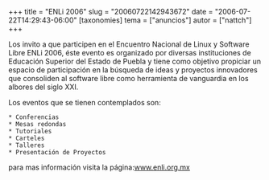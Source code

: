 +++
title = "ENLi 2006"
slug = "20060722142943672"
date = "2006-07-22T14:29:43-06:00"
[taxonomies]
tema = ["anuncios"]
autor = ["nattch"]
+++

Los invito a que participen en el Encuentro Nacional de Linux y Software
Libre ENLi 2006, éste evento es organizado por diversas instituciones de
Educación Superior del Estado de Puebla y tiene como objetivo propiciar
un espacio de participación en la búsqueda de ideas y proyectos
innovadores que consoliden al software libre como herramienta de
vanguardia en los albores del siglo XXI.

Los eventos que se tienen contemplados son:

    * Conferencias
    * Mesas redondas
    * Tutoriales
    * Carteles
    * Talleres
    * Presentación de Proyectos

para mas información visita la
página:<a href="http://www.enli.org.mx">www.enli.org.mx</a>
